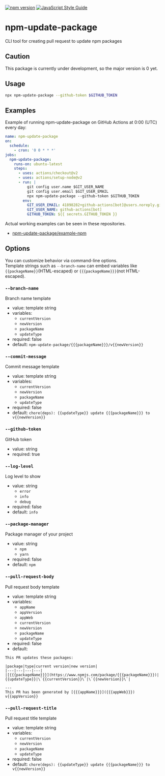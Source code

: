 [![npm version](https://badge.fury.io/js/npm-update-package.svg)](https://badge.fury.io/js/npm-update-package)
[![JavaScript Style Guide](https://img.shields.io/badge/code_style-standard-brightgreen.svg)](https://standardjs.com)

# npm-update-package

CLI tool for creating pull request to update npm packages

## Caution

This package is currently under development, so the major version is 0 yet.

## Usage

```sh
npx npm-update-package --github-token $GITHUB_TOKEN
```

## Examples

Example of running npm-update-package on GitHub Actions at 0:00 (UTC) every day:

```yaml
name: npm-update-package
on:
  schedule:
    - cron: '0 0 * * *'
jobs:
  npm-update-package:
    runs-on: ubuntu-latest
    steps:
      - uses: actions/checkout@v2
      - uses: actions/setup-node@v2
      - run: |
          git config user.name $GIT_USER_NAME
          git config user.email $GIT_USER_EMAIL
          npx npm-update-package --github-token $GITHUB_TOKEN
        env:
          GIT_USER_EMAIL: 41898282+github-actions[bot]@users.noreply.github.com
          GIT_USER_NAME: github-actions[bot]
          GITHUB_TOKEN: ${{ secrets.GITHUB_TOKEN }}
```

Actual working examples can be seen in these repositories.

- [npm-update-package/example-npm](https://github.com/npm-update-package/example-npm)

## Options

You can customize behavior via command-line options.  
Template strings such as `--branch-name` can embed variables like `{{packageName}}`(HTML-escaped) or `{{{packageName}}}`(not HTML-escaped).

### `--branch-name`

Branch name template

- value: template string
- variables:
  - `currentVersion`
  - `newVersion`
  - `packageName`
  - `updateType`
- required: false
- default: `npm-update-package/{{{packageName}}}/v{{newVersion}}`

### `--commit-message`

Commit message template

- value: template string
- variables:
  - `currentVersion`
  - `newVersion`
  - `packageName`
  - `updateType`
- required: false
- default: `chore(deps): {{updateType}} update {{{packageName}}} to v{{newVersion}}`

### `--github-token`

GitHub token

- value: string
- required: true

### `--log-level`

Log level to show

- value: string
  - `error`
  - `info`
  - `debug`
- required: false
- default: `info`

### `--package-manager`

Package manager of your project

- value: string
  - `npm`
  - `yarn`
- required: false
- default: `npm`

### `--pull-request-body`

Pull request body template

- value: template string
- variables:
  - `appName`
  - `appVersion`
  - `appWeb`
  - `currentVersion`
  - `newVersion`
  - `packageName`
  - `updateType`
- required: false
- default:

```
This PR updates these packages:

|package|type|current version|new version|
|---|---|---|---|
|[{{{packageName}}}](https://www.npmjs.com/package/{{{packageName}}})|{{updateType}}|\`{{currentVersion}}\`|\`{{newVersion}}\`|

---
This PR has been generated by [{{{appName}}}]({{{appWeb}}}) v{{appVersion}}
```

### `--pull-request-title`

Pull request title template

- value: template string
- variables:
  - `currentVersion`
  - `newVersion`
  - `packageName`
  - `updateType`
- required: false
- default: `chore(deps): {{updateType}} update {{{packageName}}} to v{{newVersion}}`
